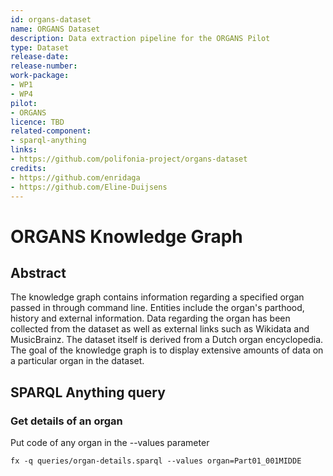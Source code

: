 ```yaml
---
id: organs-dataset
name: ORGANS Dataset
description: Data extraction pipeline for the ORGANS Pilot
type: Dataset
release-date: 
release-number: 
work-package: 
- WP1
- WP4
pilot:
- ORGANS
licence: TBD
related-component:
- sparql-anything
links:
- https://github.com/polifonia-project/organs-dataset
credits:
- https://github.com/enridaga
- https://github.com/Eline-Duijsens
---
```

# ORGANS Knowledge Graph
## Abstract
The knowledge graph contains information regarding a specified organ passed in through command line. Entities include the organ's parthood, history and external information. Data regarding the organ has been collected from the dataset as well as external links such as Wikidata and MusicBrainz. The dataset itself is derived from a Dutch organ encyclopedia. The goal of the knowledge graph is to display extensive amounts of data on a particular organ in the dataset. 

## SPARQL Anything query

### Get details of an organ
Put code of any organ in the --values parameter
```
fx -q queries/organ-details.sparql --values organ=Part01_001MIDDE
```